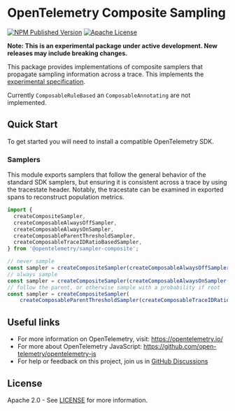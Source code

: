 # OpenTelemetry Composite Sampling

[![NPM Published Version][npm-img]][npm-url]
[![Apache License][license-image]][license-image]

**Note: This is an experimental package under active development. New releases may include breaking changes.**

This package provides implementations of composite samplers that propagate sampling information across a trace.
This implements the [experimental specification][probability-sampling].

Currently `ComposableRuleBased` an `ComposableAnnotating` are not implemented.

## Quick Start

To get started you will need to install a compatible OpenTelemetry SDK.

### Samplers

This module exports samplers that follow the general behavior of the standard SDK samplers, but ensuring
it is consistent across a trace by using the tracestate header. Notably, the tracestate can be examined
in exported spans to reconstruct population metrics.

```typescript
import {
  createCompositeSampler,
  createComposableAlwaysOffSampler,
  createComposableAlwaysOnSampler,
  createComposableParentThresholdSampler,
  createComposableTraceIDRatioBasedSampler,
} from '@opentelemetry/sampler-composite';

// never sample
const sampler = createCompositeSampler(createComposableAlwaysOffSampler());
// always sample
const sampler = createCompositeSampler(createComposableAlwaysOnSampler());
// follow the parent, or otherwise sample with a probability if root
const sampler = createCompositeSampler(
    createComposableParentThresholdSampler(createComposableTraceIDRatioBasedSampler(0.3)));
```

## Useful links

- For more information on OpenTelemetry, visit: <https://opentelemetry.io/>
- For more about OpenTelemetry JavaScript: <https://github.com/open-telemetry/opentelemetry-js>
- For help or feedback on this project, join us in [GitHub Discussions][discussions-url]

## License

Apache 2.0 - See [LICENSE][license-url] for more information.

[discussions-url]: https://github.com/open-telemetry/opentelemetry-js/discussions
[license-url]: https://github.com/open-telemetry/opentelemetry-js/blob/main/LICENSE
[license-image]: https://img.shields.io/badge/license-Apache_2.0-green.svg?style=flat
[npm-url]: https://www.npmjs.com/package/@opentelemetry/sampler-composite
[npm-img]: https://badge.fury.io/js/%40opentelemetry%sampler-composite.svg

[probability-sampling]: https://opentelemetry.io/docs/specs/otel/trace/tracestate-probability-sampling/
